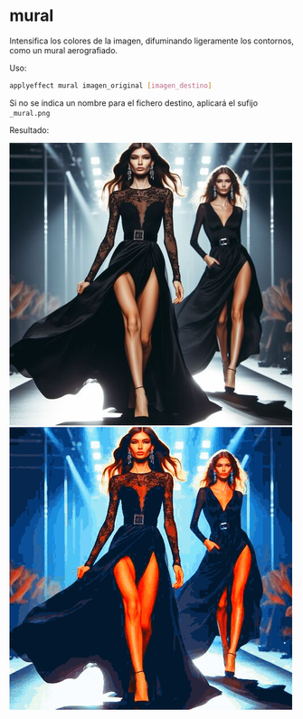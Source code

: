 # mural

Intensifica los colores de la imagen, difuminando ligeramente los contornos, como un mural aerografiado.

Uso:

``` sh
applyeffect mural imagen_original [imagen_destino]
```

Si no se indica un nombre para el fichero destino, aplicará el sufijo `_mural.png`

Resultado:

![imagen original](../../images/image.jpg)
![mural](../../images/image_mural.png)
